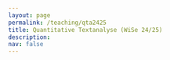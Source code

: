 ```yaml
---
layout: page
permalink: /teaching/qta2425
title: Quantitative Textanalyse (WiSe 24/25)
description: 
nav: false
---
```


<head>
    <meta charset="UTF-8">
    <meta name="viewport" content="width=device-width, initial-scale=1.0">
    <title>Fancy Table</title>
    <style>
        .fancy-table {
            width: 100%;
            border-collapse: collapse;
            text-align: left;
            vertical-align: top;
        }
        .fancy-table th, .fancy-table td {
            padding: 12px;
            border: 1px solid #ddd;
            text-align: left;
            vertical-align: top;
        }
        .fancy-table th {
            background-color: #f4f4f4;
            font-weight: bold;
        }
        .fancy-table tr:nth-child(even) {
            background-color: #f9f9f9;
        }
        .fancy-table tr:hover {
            background-color: #f1f1f1;
        }

        .plain-table {
            width: 100%;
            text-align: left;
            vertical-align: top;
        }
        .plain-table th, .plain-table td {
            padding: 12px;
        }
    </style>
</head>
<body>
    <h3>Inhalt</h3><br>
    <p>Wir leben in einer Welt von "big data", welche auch vor unserer Arbeit als Politikwissenschaftler*innen nicht Halt macht. Jeden Tag begründen politische Akteur*innen ihre Entscheidungen auf verschiedenen Kommunikationskanälen, Institutionen veröffentlichen Policy Reports, und Bürger*innen äußern ihre Meinung in sozialen Medien und in den Kommentarbereichen von Zeitungen. Doch wie können wir diese Datenmengen sinnvoll nutzen? </p>
    <p>Dieses Methodenseminar gibt einen Einblick in die quantitative Textanalyse, eine Art der Inhaltsanalyse, welche Texte anhand von numerischen Gemeinsamkeiten untersucht. Dabei werden die Student*innen im Laufe des Seminars lernen, (1) Textdaten von öffentlich zugänglichen Webseiten zu sammeln, (2) das Rohmaterial für verschiedene Analysen vorzubereiten sowie (3) verschiedene Techniken der quantitativen Textanalyse anzuwenden. Dabei werden die Studierenden auch ein Basisverständnis von neueren Entwicklungen der Textanalyse (wie von Transformer oder Large Language Modellen entwickeln). Die einzelnen Sitzungen werden dabei sehr praxisorientiert sein und Studierenden die Möglichkeit geben, ein eigenes Projekt im Rahmen des Seminars zu realisieren. Hierbei werden sie eine eigene Forschungsfrage entwickeln, theoretische Erwartungen formulieren, Forschungsdaten erschließen und eine passende Methode der quantitativen Textanalyse anwenden. </p>
    Der Syllabus lässt sich <a href="{{ site.url }}assets/pdf/qta/qta_syllabus.pdf">hier</a> herunterladen.
    <br>

	Das Seminar findet wöchentlich am Mittwoch zwischen 16-18 Uhr im Seminarraum SCH 100.107 statt. Student*innen werden gebeten, ihre Laptops mitzubringen. 
    <br>
    <h3>Materialien</h3>
    Um den Beispielcode durchlaufen lassen zu können, sollten zuerst die Dateien lokal gespeichert werden und in derselben Dateistruktur ein .Rproj-Datei erstellt werden. Über einen Doppelklick auf das .Rproj-File öffnet sich RStudio, über das das .RMD-File geöffnet werden kann. Eine Kurzanleitung lässt sich bspw. <a href="https://intro2r.com/rsprojs.html">hier</a> finden. <br>
	<br>
	<h4>1. Woche: Einführung</h4>
	<a href="{{ site.url }}assets/pdf/qta/introduction.pdf">Slides</a>
	<br><br>
	<h4>2. und 3. Woche: Crashkurs in R</h4>
	<table class="fancy-table">
        <tr>
            <th style="width:33%;">Slides</th>
            <th style="width:33%;">Code</th>
            <th style="width:33%;">Daten</th>
        </tr>
        <tr>
            <td><a href="{{ site.url }}assets/pdf/qta/crashkurs.pdf">Slides</a><br>
			<a href="{{ site.url }}assets/pdf/qta/crashkurs2.pdf">Slides (Woche 2)</a></td>
            <td><a href="{{ site.url }}assets/code/qta2425/einfuehrung.RMD">Einführung (Lösungen)</a><br>
			<a href="{{ site.url }}assets/code/qta2425/einfuehrung_empty.RMD">Einführung (Übungen)</a><br>
			<a href="{{ site.url }}assets/code/qta2425/tutorial.Rmd">Tutorial (Lösungen)</a><br>
			<a href="{{ site.url }}assets/code/qta2425/tutorial_empty.Rmd">Tutorial</a><br>
            </td>
            <td><a href="{{ site.url }}assets/data/allb18.dta">Allbus 2018</a> <br>
                <a href="{{ site.url }}assets/data/SnowballStopwordsGerman_utf8.txt">Stopwords</a> <br>
				<a href="{{ site.url }}assets/data/test_set.csv">.csv-Testdatei</a> <br>
				<a href="{{ site.url }}assets/data/unemployment_1222.xlsx">.xlsx-Testdatei</a> 	<br>			
				<a href="{{ site.url }}assets/data/mdb_data.RDS">Daten zu Abgeordneten des Deutschen Bundestags</a> 

				</td>
        </tr>
    </table><br><br>
	<h4>4. Woche: Was ist quantitative Textanalyse</h4>
	In dieser Sitzung beschäftigen wir uns mit Konzepten aus der Inhaltsanalyse. Wir werden einen Text manuell analysieren, bevor wir verschiedene Methoden und Gütekriterien der quantitativen Textanalyse kennenlernen. 
	<table class="fancy-table">
        <tr>
            <th style="width:33%;">Slides</th>
            <th style="width:33%;">Code</th>
        </tr>
        <tr>
            <td><a href="{{ site.url }}assets/pdf/qta/qta.pdf">Einführung in die quantitative Textanalyse</a></td>
            <td><a href="{{ site.url }}assets/code/qta2425/inauguration.Rmd">Code (US Inauguration Speeches)</a>
            </td>
        </tr>
    </table><br><br>
	<h4>5. Woche: Web-Scraping statischer Webseiten</h4>
	In dieser Woche versuchen wir, Daten von einfachen Webseiten herunterzuladen und in ein für uns nutzbares Dateiformat zu überführen. Bitte installiert im Vorfeld das <a href="https://selectorgadget.com/">SelectorGadget</a> für den Browser, welchen ihr normalerweise nutzt. Überlegt euch, welche Website für euch von Interesse sein könnte.  <br>
	<table class="fancy-table">
        <tr>
            <th style="width:33%;">Slides</th>
            <th style="width:33%;">Code</th>
        </tr>
        <tr>
            <td><a href="{{ site.url }}assets/pdf/qta/scraping.pdf">Scraping statischer Webseiten</a></td>
            <td><a href="{{ site.url }}assets/code/qta2425/scraping.Rmd">Code (Scraping Einführung)</a><br>
			<a href="{{ site.url }}assets/code/qta2425/scraping_exercises_empty.Rmd">Übungen (Scraping)</a><br>
			<a href="{{ site.url }}assets/code/qta2425/scraping_exercises.Rmd">Übungen - Lösungen</a>

            </td>
        </tr>
    </table><br><br>
	<h4>6. Woche: Web-Scraping dynamischer Webseiten</h4>
	In dieser Woche widmen wir uns komplexeren Webseiten, von denen wir überhaupt nicht oder nur teilweise auf den HTML-Code zugreifen können. Bitte stellt hierzu im Vorfeld der Sitzung sicher, dass ihr <a href="https://www.java.com/en/download/help/windows_offline_download.html">Java</a> installiert habt und es als Pfad-Variable definiert habt (s. <a href="https://www.java.com/en/download/help/path.html">folgende Anleitung</a>).  <br>
	<table class="fancy-table">
        <tr>
            <th style="width:33%;">Slides</th>
            <th style="width:33%;">Code</th>
        </tr>
        <tr>
            <td><a href="{{ site.url }}assets/pdf/qta/dynamic_scraping.pdf">Scraping dynamischer Webseiten und APIs</a></td>
            <td><a href="{{ site.url }}assets/code/qta2425/dynamic_scraping.Rmd">Code (Scraping dynamischer Webseiten)</a><br>
			<a href="{{ site.url }}assets/code/qta2425/apis.Rmd">Code (APIs)</a>
            </td>
        </tr>
    </table><br><br>
	<h4>7. Woche: Datenaufbereitung und Vorbereitung für Analysen </h4>
	Diese Woche widmet sich der Vorbereitung von einem Datensatz für die Textanalyse. Wir wandeln den Datensatz über verschiedene Schritte in eine Document-Frequency-Matrix um, mithilfe derer wir viele 'bags-of-words'-Analysen in R umsetzen können. Wir lernen dabei auch, welche Tokens wir entfernen können und wie wir wichtige Meta-Informationen zu den Daten in die neuen Datenformate konvertieren können. 